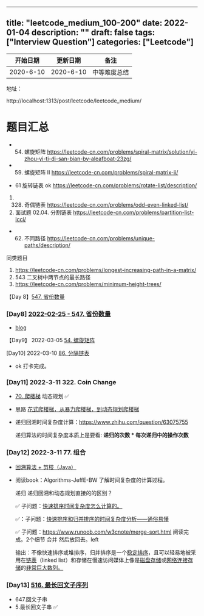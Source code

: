 
---
title: "leetcode_medium_100-200"
date: 2022-01-04
description: ""
draft: false
tags: ["Interview Question"]
categories: ["Leetcode"]
---


| 开始日期     | 更新日期     | 备注     |
| --------- | ------------ | -------- |
| 2020-6-10 | 2020-6-10 | 中等难度总结|

地址：

http://localhost:1313/post/leetcode/leetcode_medium/

#  题目汇总

- 54. 螺旋矩阵
        https://leetcode-cn.com/problems/spiral-matrix/solution/yi-zhou-yi-ti-di-san-bian-by-aleafboat-23zg/

- 59. 螺旋矩阵 II 
       https://leetcode-cn.com/problems/spiral-matrix-ii/

 - 61 旋转链表 ok
     https://leetcode-cn.com/problems/rotate-list/description/

 1. 328. 奇偶链表
 https://leetcode-cn.com/problems/odd-even-linked-list/
 2. 面试题 02.04. 分割链表
 https://leetcode-cn.com/problems/partition-list-lcci/

- 62. 不同路径
https://leetcode-cn.com/problems/unique-paths/description/

同类题目
1. https://leetcode-cn.com/problems/longest-increasing-path-in-a-matrix/
2. 543 二叉树中两节点的最长路径
3. https://leetcode-cn.com/problems/minimum-height-trees/


【Day 8】[547. 省份数量](https://leetcode-cn.com/problems/number-of-provinces/)




### [Day8] [2022-02-25 - 547. 省份数量](https://github.com/leetcode-pp/91alg-6-daily-check/issues/86) 



- [blog](https://mp.weixin.qq.com/s/OLUbX65Irtf62ZaY2tfx-Q)

【Day9】 2022-03-05 [54. 螺旋矩阵](https://leetcode-cn.com/problems/spiral-matrix/)



[Day10] 2022-03-10 [86. 分隔链表](https://leetcode-cn.com/problems/partition-list/) 

- ok 打卡完成。



### [Day11] 2022-3-11 322. Coin Change



- [70. 爬楼梯](https://leetcode-cn.com/problems/climbing-stairs/) 动态规划  ✅

- 思路 [花式爬楼梯，从暴力爬楼梯，到动态规划爬楼梯](https://leetcode-cn.com/problems/climbing-stairs/solution/zhi-xin-hua-shi-pa-lou-ti-zhi-cong-bao-l-lo1t/)

- 递归回溯时间复杂度计算：https://www.zhihu.com/question/63075755

  递归算法的时间复杂度本质上是要看: **递归的次数 \* 每次递归中的操作次数**

  

### [Day12] 2022-3-11 77. 组合

- [回溯算法 + 剪枝（Java）](https://leetcode-cn.com/problems/combinations/solution/hui-su-suan-fa-jian-zhi-python-dai-ma-java-dai-ma-/)

- 阅读book：Algorithms-JeffE-BW 了解时间复杂度的计算过程。

  递归 递归回溯和动态规划直接的的区别？

  ✅ 子问题：[快速排序时间复杂度怎么计算的。](https://www.cnblogs.com/fengty90/p/3768827.html)

  ✅：子问题：[快速排序和归并排序的时间复杂度分析——通俗易懂](https://www.cnblogs.com/tuyang1129/p/12857821.html) 

  ✅ 子问题：https://www.runoob.com/w3cnote/merge-sort.html 阅读完成。2个细节 合并 然后放回去。left

  输出：不像快速排序或堆排序，归并排序是一个[稳定排序](https://zh.wikipedia.org/wiki/穩定排序)，且可以轻易地被采用在[链表](https://zh.wikipedia.org/wiki/链表)（linked list）和存储在慢速访问媒体上像是[磁盘存储](https://zh.wikipedia.org/wiki/磁碟儲存)或[网络连接存储](https://zh.wikipedia.org/wiki/網路連接儲存)的[非常巨大数列。](https://zh.wikipedia.org/wiki/%E5%BF%AB%E9%80%9F%E6%8E%92%E5%BA%8F)

  









### [Day13] [516. 最长回文子序列](https://leetcode-cn.com/problems/longest-palindromic-subsequence/)



- 647.回文子串
- 5.最长回文子串 ✅

